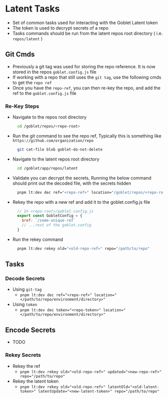
# Latent Tasks

* Set of common tasks used for interacting with the Goblet Latent token
* The token is used to decrypt secrets of a repo
* Tasks commands should be run from the latent repos root directory ( i.e. `repos/latent` )


## Git Cmds

* Previously a git tag was used for storing the repo reference. It is now stored in the repos `goblet.config.js` file
* If working with a repo that still uses the `git tag`, use the following cmds to get the `repo ref`
* Once you have the `repo-ref`, you can then re-key the repo, and add the ref to the `goblet.config.js` file

### Re-Key Steps

* Navigate to the repos root directory
  ```sh
    cd /goblet/repos/<repo-root>
  ```
* Run the git command to see the repo ref, Typically this is something like `https://github.com/organization/repo`
  ```sh
    git cat-file blob goblet-do-not-delete
  ```
* Navigate to the latent repos root directory
  ```sh
    cd /goblet/app/repos/latent
  ```
* Validate you can decrypt the secrets, Running the below command should print out the decoded file, with the secrets hidden
  ```sh
    pnpm lt:dev dec ref="<repo-ref>" location="/goblet/repos/<repo-root>/goblet/environments"
  ```
* Rekey the repo with a new ref and add it to the goblet.config.js file
  ```js
    // In <repo-root>/goblet.config.js
    export const GobletConfig = {
      $ref: `/some-unique-ref`
      // ...rest of the goblet.config
    }
  ```
* Run the rekey command
  ```sh
    pnpm lt:dev rekey old="<old-repo-ref>" repo="/path/to/repo"
  ```



## Tasks

### Decode Secrets

* Using `git-tag`
  * `pnpm lt:dev dec ref="<repo-ref>" location="</path/to/repo/environment/directory>"`
* Using `token`
  * `pnpm lt:dev dec token="<repo-token>" location="</path/to/repo/environment/directory>"`


## Encode Secrets
* TODO

### Rekey Secrets

* Rekey the ref
  * `pnpm lt:dev rekey old="<old-repo-ref>" updated="<new-repo-ref>" repo="/path/to/repo"`
* Rekey the latent token
  * `pnpm lt:dev rekey old="<old-repo-ref>" latentOld="<old-latent-token>" latentUpdate="<new-latent-token>" repo="/path/to/repo"`